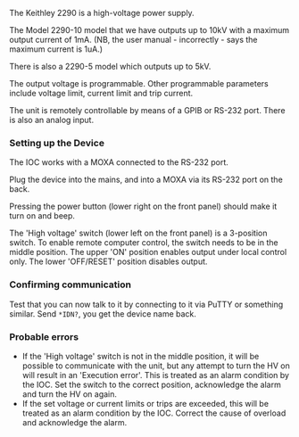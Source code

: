 The Keithley 2290 is a high-voltage power supply.

The Model 2290-10 model that we have outputs up to 10kV with a maximum output current of 1mA.
(NB, the user manual - incorrectly - says the maximum current is 1uA.)

There is also a 2290-5 model which outputs up to 5kV.

The output voltage is programmable.
Other programmable parameters include voltage limit, current limit and trip current.

The unit is remotely controllable by means of a GPIB or RS-232 port.
There is also an analog input.

### Setting up the Device
The IOC works with a MOXA connected to the RS-232 port.

Plug the device into the mains, and into a MOXA via its RS-232 port on the back. 

Pressing the power button (lower right on the front panel) should make it turn on and beep.

The 'High voltage' switch (lower left on the front panel) is a 3-position switch.
To enable remote computer control, the switch needs to be in the middle position.
The upper 'ON' position enables output under local control only.
The lower 'OFF/RESET' position disables output.

### Confirming communication
Test that you can now talk to it by connecting to it via PuTTY or something similar.
Send `*IDN?`, you get the device name back.

### Probable errors
- If the 'High voltage' switch is not in the middle position, it will be possible to communicate with the unit, but any attempt to turn the HV on will result in an 'Execution error'. This is treated as an alarm condition by the IOC.
  Set the switch to the correct position, acknowledge the alarm and turn the HV on again. 
- If the set voltage or current limits or trips are exceeded, this will be treated as an alarm condition by the IOC.
  Correct the cause of overload and acknowledge the alarm.
